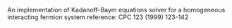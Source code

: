 An implementation of Kadanoff-Baym equations solver for a homogeneous interacting fermion system
reference: CPC 123 (1999) 123-142
